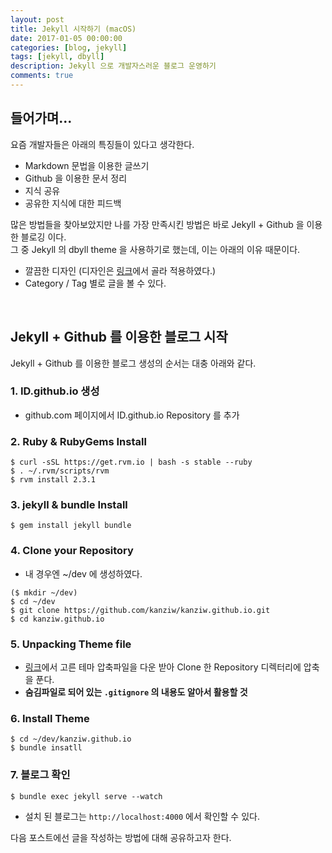 ```yaml
---
layout: post  
title: Jekyll 시작하기 (macOS)  
date: 2017-01-05 00:00:00  
categories: [blog, jekyll]
tags: [jekyll, dbyll]  
description: Jekyll 으로 개발자스러운 블로그 운영하기  
comments: true
---
```


## 들어가며...
요즘 개발자들은 아래의 특징들이 있다고 생각한다.

* Markdown 문법을 이용한 글쓰기
* Github 을 이용한 문서 정리
* 지식 공유
* 공유한 지식에 대한 피드백

많은 방법들을 찾아보았지만 나를 가장 만족시킨 방법은 바로 Jekyll + Github 을 이용한 블로깅 이다.  
그 중 Jekyll 의 dbyll theme 을 사용하기로 했는데, 이는 아래의 이유 때문이다.

* 깔끔한 디자인 (디자인은 [링크](http://jekyllthemes.org/)에서 골라 적용하였다.)
* Category / Tag 별로 글을 볼 수 있다.
<br />

## Jekyll + Github 를 이용한 블로그 시작
Jekyll + Github 를 이용한 블로그 생성의 순서는 대충 아래와 같다.

### 1. ID.github.io 생성
* github.com 페이지에서 ID.github.io Repository 를 추가

### 2. Ruby & RubyGems Install

```
$ curl -sSL https://get.rvm.io | bash -s stable --ruby
$ . ~/.rvm/scripts/rvm
$ rvm install 2.3.1
```

### 3. jekyll & bundle Install

```
$ gem install jekyll bundle
```

### 4. Clone your Repository
* 내 경우엔 ~/dev 에 생성하였다.

```
($ mkdir ~/dev)
$ cd ~/dev
$ git clone https://github.com/kanziw/kanziw.github.io.git
$ cd kanziw.github.io
```

### 5. Unpacking Theme file
  * [링크](http://jekyllthemes.org/)에서 고른 테마 압축파일을 다운 받아 Clone 한 Repository 디렉터리에 압축을 푼다.
  * **숨김파일로 되어 있는 `.gitignore` 의 내용도 알아서 활용할 것**

### 6. Install Theme

```
$ cd ~/dev/kanziw.github.io
$ bundle insatll
```

### 7. 블로그 확인

```
$ bundle exec jekyll serve --watch
```
* 설치 된 블로그는 `http://localhost:4000` 에서 확인할 수 있다.

다음 포스트에선 글을 작성하는 방법에 대해 공유하고자 한다.
